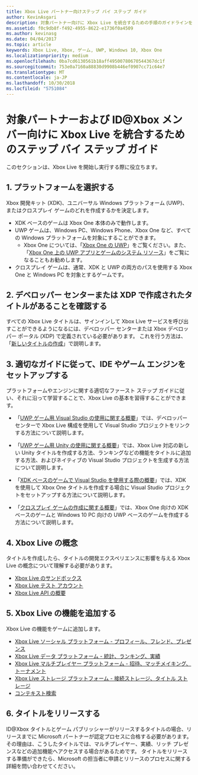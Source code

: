 ```yaml
---
title: Xbox Live パートナー向けステップ バイ ステップ ガイド
author: KevinAsgari
description: 対象パートナー向けに Xbox Live を統合するための手順のガイドラインを説明します。
ms.assetid: f0c9db8f-f492-4955-8622-e1736f0a4509
ms.author: kevinasg
ms.date: 04/04/2017
ms.topic: article
keywords: Xbox Live, Xbox, ゲーム, UWP, Windows 10, Xbox One
ms.localizationpriority: medium
ms.openlocfilehash: 0ba7cd6130561b18aff49500780670544367dc1f
ms.sourcegitcommit: 753e0a7160a88830d9908b446ef0907cc71c64e7
ms.translationtype: MT
ms.contentlocale: ja-JP
ms.lasthandoff: 10/30/2018
ms.locfileid: "5751084"
---
```

# <a name="step-by-step-guide-to-integrate-xbox-live-for-managed-partners-and-idxbox-members"></a>対象パートナーおよび ID@Xbox メンバー向けに Xbox Live を統合するためのステップ バイ ステップ ガイド

このセクションは、Xbox Live を開始し実行する際に役立ちます。

## <a name="1-choose-a-platform"></a>1. プラットフォームを選択する
Xbox 開発キット (XDK)、ユニバーサル Windows プラットフォーム (UWP)、またはクロスプレイ ゲームのどれを作成するかを決定します。

- XDK ベースのゲームは Xbox One 本体のみで動作します。
- UWP ゲームは、Windows PC、Windows Phone、Xbox One など、すべての Windows プラットフォームを対象にすることができます。
  - Xbox One については、「[Xbox One の UWP](https://msdn.microsoft.com/en-us/windows/uwp/xbox-apps/index)」をご覧ください。また、「[Xbox One 上の UWP アプリとゲームのシステム リソース](https://msdn.microsoft.com/en-us/windows/uwp/xbox-apps/system-resource-allocation)」をご覧になることもお勧めします。
- クロスプレイ ゲームは、通常、XDK と UWP の両方のパスを使用する Xbox One と Windows PC を対象とするゲームです。

## <a name="2-ensure-you-have-a-title-created-on-dev-center-or-xdp"></a>2. デベロッパー センターまたは XDP で作成されたタイトルがあることを確認する
すべての Xbox Live タイトルは、サインインして Xbox Live サービスを呼び出すことができるようになるには、デベロッパー センターまたは Xbox デベロッパー ポータル (XDP) で定義されている必要があります。  これを行う方法は、「[新しいタイトルの作成](create-a-new-title.md)」で説明します。

## <a name="3-follow-the-appropriate-guide-to-setup-your-ide-or-game-engine"></a>3. 適切なガイドに従って、IDE やゲーム エンジンをセットアップする
プラットフォームやエンジンに関する適切なファースト ステップ ガイドに従い、それに沿って学習することで、Xbox Live の基本を習得することができます。

* 「[UWP ゲーム用 Visual Studio の使用に関する概要](get-started-with-visual-studio-and-uwp.md)」では、デベロッパー センターで Xbox Live 構成を使用して Visual Studio プロジェクトをリンクする方法について説明します。

* 「[UWP ゲーム用 Unity の使用に関する概要](partner-add-xbox-live-to-unity-uwp.md)」では、Xbox Live 対応の新しい Unity タイトルを作成する方法、ランキングなどの機能をタイトルに追加する方法、およびネイティブの Visual Studio プロジェクトを生成する方法について説明します。

* 「[XDK ベースのゲームで Visual Studio を使用する際の概要](xdk-developers.md)」では、XDK を使用して Xbox One タイトルを作成する場合に Visual Studio プロジェクトをセットアップする方法について説明します。

* 「[クロスプレイ ゲームの作成に関する概要](get-started-with-cross-play-games.md)」では、Xbox One 向けの XDK ベースのゲームと Windows 10 PC 向けの UWP ベースのゲームを作成する方法について説明します。

## <a name="4-xbox-live-concepts"></a>4. Xbox Live の概念
タイトルを作成したら、タイトルの開発エクスペリエンスに影響を与える Xbox Live の概念について理解する必要があります。

- [Xbox Live のサンドボックス](../xbox-live-sandboxes.md)
- [Xbox Live テスト アカウント](../xbox-live-test-accounts.md)
- [Xbox Live API の概要](../introduction-to-xbox-live-apis.md)

## <a name="5-add-xbox-live-features"></a>5. Xbox Live の機能を追加する

Xbox Live の機能をゲームに追加します。

- [Xbox Live ソーシャル プラットフォーム - プロフィール、フレンド、プレゼンス](../social-platform/social-platform.md)
- [Xbox Live データ プラットフォーム - 統計、ランキング、実績](../data-platform/data-platform.md)
- [Xbox Live マルチプレイヤー プラットフォーム - 招待、マッチメイキング、トーナメント](../multiplayer/multiplayer-intro.md)
- [Xbox Live ストレージ プラットフォーム - 接続ストレージ、タイトル ストレージ](../storage-platform/storage-platform.md)
- [コンテキスト検索](../contextual-search/introduction-to-contextual-search.md)

## <a name="6-release-your-title"></a>6. タイトルをリリースする

ID@Xbox タイトルとゲーム パブリッシャーがリリースするタイトルの場合、リリースまでに Microsoft パートナーが認定プロセスに合格する必要があります。  その理由は、こうしたタイトルでは、マルチプレイヤー、実績、リッチ プレゼンスなどの追加機能へアクセスする場合があるためです。  タイトルをリリースする準備ができたら、Microsoft の担当者に申請とリリースのプロセスに関する詳細を問い合わせてください。
